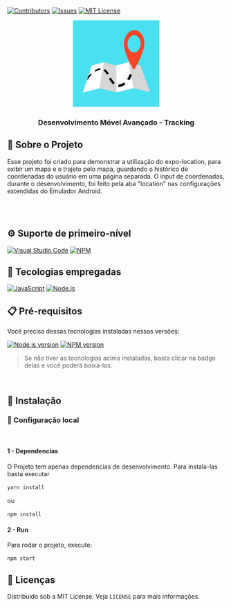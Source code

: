 [![Contributors][contributors-shield]][contributors-url]
[![Issues][issues-shield]][issues-url]
[![MIT License][license-shield]][license-url]

<div align="center">
  <a href="#">
    <img src="assets\map.gif" style="width:200px; height:200px;"alt="Logo" />
  </a>

  <h3 align="center">Desenvolvimento Móvel Avançado - Tracking</h3>

</div>

## 🔰 Sobre o Projeto

Esse projeto foi criado para demonstrar a utilização do expo-location, para exibir um mapa e o trajeto pelo mapa, guardando o histórico de coordenadas do usuário em uma página separada.
O input de coordenadas, durante o desenvolvimento, foi feito pela aba "location" nas configurações extendidas do Emulador Android.


<br/>
<br/>

## ⚙ Suporte de primeiro-nível

[![Visual Studio Code][vscode]][vscode-url]
[![NPM][npm]][npm-url]

## 💾 Tecologias empregadas

[![JavaScript][javascript]][javascript-url]
[![Node.js][node.js]][node-url]

## 📋 Pré-requisitos

Você precisa dessas tecnologias instaladas nessas versões:

[![Node.js version][node.js-version]][node.js-installation]
[![NPM version][npm-version]][npm-installation]

> Se não tiver as tecnologias acima instaladas, basta clicar na badge delas e você poderá baixa-las.

<br/>

## 📌 Instalação

### 🔩 Configuração local

<br/>

#### 1 - Dependencias

O Projeto tem apenas dependencias de desenvolvimento. Para instala-las basta executar

```bash
yarn install
```
ou 
```
npm install
```

#### 2 - Run

Para rodar o projeto, execute:
```
npm start
```


## 📑 Licenças

Distribuído sob a MIT License. Veja `LICENSE` para mais informações.

<!-- ASSETS -->

<!-- BADGE - Contributors -->

[contributors-shield]: https://img.shields.io/github/contributors/toledkrw/AulaDevMovelAvancado-GPS.svg?style=for-the-badge
[contributors-url]: https://github.com/toledkrw/AulaDevMovelAvancado-GPS/graphs/contributors

<!-- BADGE - Issues -->

[issues-shield]: https://img.shields.io/github/issues/toledkrw/AulaDevMovelAvancado-GPS.svg?style=for-the-badge
[issues-url]: https://github.com/toledkrw/AulaDevMovelAvancado-GPS/issues

<!-- BADGE - License -->

[license-shield]: https://img.shields.io/github/license/toledkrw/AulaDevMovelAvancado-GPS.svg?style=for-the-badge
[license-url]: https://github.com/toledkrw/AulaDevMovelAvancado-GPS/blob/main/LICENSE

<!--  -->
<!-- TECHNOLOGIES -->
<!--  -->

<!-- BADGE - Javascript -->

[javascript]: https://img.shields.io/badge/JavaScript-fce303?logo=javascript&logoColor=black&style=for-the-badge
[javascript-url]: https://www.javascript.com/


<!-- BADGE - Node.js -->

[node.js]: https://img.shields.io/badge/Node.js-43853D?style=for-the-badge&logo=node.js&logoColor=white
[node-url]: https://nodejs.org/
[node.js-version]: https://shields.io/badge/node->=14-43853D?logo=node.js&style=for-the-badge&logoColor=white
[node.js-installation]: https://nodejs.dev/en/learn/how-to-install-nodejs

<!-- BADGE - NPM -->

[npm]: https://img.shields.io/badge/NPM-%23000000.svg?style=for-the-badge&logo=npm&logoColor=white
[npm-url]: https://www.npmjs.com/
[npm-version]: https://shields.io/badge/yarn->=7.20-%23000000?logo=npm&style=for-the-badge&logoColor=white
[npm-installation]: https://docs.npmjs.com/downloading-and-installing-node-js-and-npm

<!-- BADGE - VS Code -->

[vscode]: https://img.shields.io/badge/Visual%20Studio%20Code-0078d7.svg?style=for-the-badge&logo=visual-studio-code&logoColor=white
[vscode-url]: https://code.visualstudio.com/